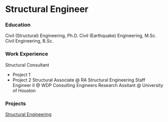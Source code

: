 # Structural Engineer

### Education
Civil (Structural) Engineering, Ph.D.
Civil (Earthquake) Engineering, M.Sc.
Civil Engineering, B.Sc.

### Work Experience
Structural Consultant
- Project 1
- Project 2
Structural Associate @ RA Structural Engineering
Staff Engineer II @ WDP Consulting Engineers
Research Assitant @ University of Houston

### Projects
[Structural Engineering](https://hkaragah.github.io/portfolio/structure/README.md)

